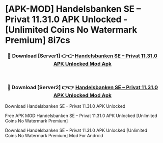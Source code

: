 # [APK-MOD] Handelsbanken SE – Privat 11.31.0 APK Unlocked - [Unlimited Coins No Watermark Premium] 8i7cs



<div align="center">
<h3>🔴 Download [Server1] 👉👉 <a href="https://momento.my/?title=Handelsbanken_SE_–_Privat_11.31.0_APK_Unlocked">Handelsbanken SE – Privat 11.31.0 APK Unlocked Mod Apk</a></h3><br>

<h3>🔴 Download [Server2] 👉👉 <a href="https://momento.my/?title=Handelsbanken_SE_–_Privat_11.31.0_APK_Unlocked">Handelsbanken SE – Privat 11.31.0 APK Unlocked Mod Apk</a></h3>
</div>



Download Handelsbanken SE – Privat 11.31.0 APK Unlocked 

Free APK MOD Handelsbanken SE – Privat 11.31.0 APK Unlocked [Unlimited Coins No Watermark Premium]

Download Handelsbanken SE – Privat 11.31.0 APK Unlocked [Unlimited Coins No Watermark Premium] Mod For Android
